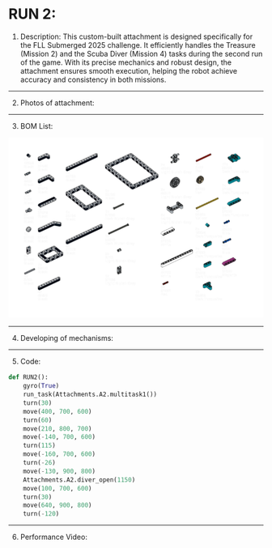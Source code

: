 # RUN 2:

1) Description:
This custom-built attachment is designed specifically for the FLL Submerged 2025 challenge. It efficiently handles the Treasure (Mission 2) and the Scuba Diver (Mission 4) tasks during the second run of the game. With its precise mechanics and robust design, the attachment ensures smooth execution, helping the robot achieve accuracy and consistency in both missions.
----

2) Photos of attachment:
----

3) BOM List:
   
![attachment](https://github.com/mindcraftlabs/Dive-Into-Discovery/blob/fdbdce570765d9fb3e1ccabbd1588ddb8f390700/images/attachment%20samadi%20and%20ghacha.png)

----

4) Developing of mechanisms:
----

5) Code:

```python
def RUN2():
    gyro(True)
    run_task(Attachments.A2.multitask1())
    turn(30)
    move(400, 700, 600)
    turn(60)
    move(210, 800, 700)
    move(-140, 700, 600)
    turn(115)
    move(-160, 700, 600)
    turn(-26)
    move(-130, 900, 800)
    Attachments.A2.diver_open(1150)
    move(100, 700, 600)
    turn(30)
    move(640, 900, 800)
    turn(-120)
```
----


6) Performance Video:
